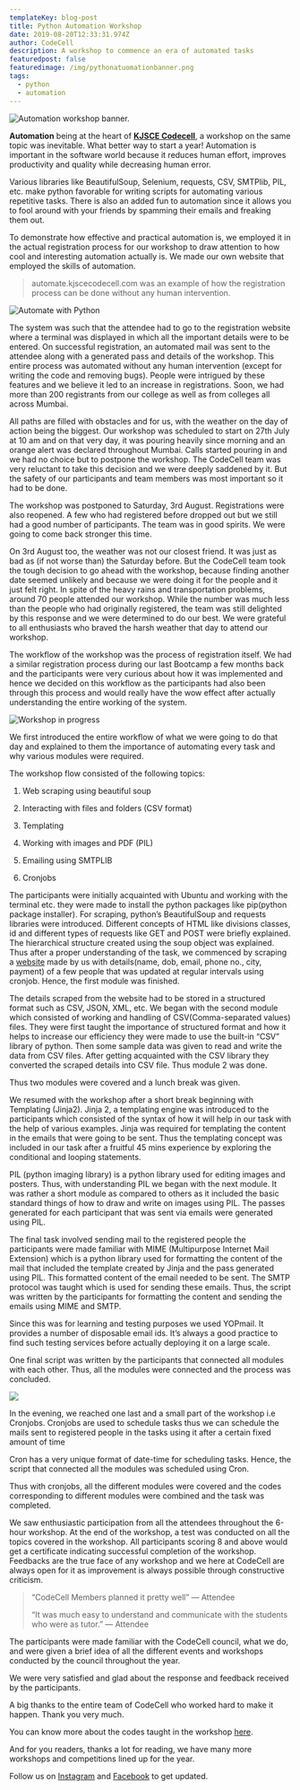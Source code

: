```yaml
---
templateKey: blog-post
title: Python Automation Workshop
date: 2019-08-20T12:33:31.974Z
author: CodeCell
description: A workshop to commence an era of automated tasks
featuredpost: false
featuredimage: /img/pythonatuomationbanner.png
tags:
  - python
  - automation
---
```



![Automation workshop banner.](/img/pythonatuomationbanner.png "Automation workshop banner.")

<!--StartFragment-->

**Automation** being at the heart of **[KJSCE Codecell](http://kjscecodecell.com/)**, a workshop on the same topic was inevitable. What better way to start a year! Automation is important in the software world because it reduces human effort, improves productivity and quality while decreasing human error.

Various libraries like BeautifulSoup, Selenium, requests, CSV, SMTPlib, PIL, etc. make python favorable for writing scripts for automating various repetitive tasks. There is also an added fun to automation since it allows you to fool around with your friends by spamming their emails and freaking them out.

To demonstrate how effective and practical automation is, we employed it in the actual registration process for our workshop to draw attention to how cool and interesting automation actually is. We made our own website that employed the skills of automation.

> automate.kjscecodecell.com was an example of how the registration process can be done without any human intervention.

<!--EndFragment-->

![Automate with Python](/img/pic-2.png)

<!--StartFragment-->

The system was such that the attendee had to go to the registration website where a terminal was displayed in which all the important details were to be entered. On successful registration, an automated mail was sent to the attendee along with a generated pass and details of the workshop. This entire process was automated without any human intervention (except for writing the code and removing bugs). People were intrigued by these features and we believe it led to an increase in registrations. Soon, we had more than 200 registrants from our college as well as from colleges all across Mumbai.

All paths are filled with obstacles and for us, with the weather on the day of action being the biggest. Our workshop was scheduled to start on 27th July at 10 am and on that very day, it was pouring heavily since morning and an orange alert was declared throughout Mumbai. Calls started pouring in and we had no choice but to postpone the workshop. The CodeCell team was very reluctant to take this decision and we were deeply saddened by it. But the safety of our participants and team members was most important so it had to be done.

The workshop was postponed to Saturday, 3rd August. Registrations were also reopened. A few who had registered before dropped out but we still had a good number of participants. The team was in good spirits. We were going to come back stronger this time.

On 3rd August too, the weather was not our closest friend. It was just as bad as (if not worse than) the Saturday before. But the CodeCell team took the tough decision to go ahead with the workshop, because finding another date seemed unlikely and because we were doing it for the people and it just felt right. In spite of the heavy rains and transportation problems, around 70 people attended our workshop. While the number was much less than the people who had originally registered, the team was still delighted by this response and we were determined to do our best. We were grateful to all enthusiasts who braved the harsh weather that day to attend our workshop.

The workflow of the workshop was the process of registration itself. We had a similar registration process during our last Bootcamp a few months back and the participants were very curious about how it was implemented and hence we decided on this workflow as the participants had also been through this process and would really have the wow effect after actually understanding the entire working of the system.

<!--EndFragment-->

![Workshop in progress](/img/pic-3.jpeg "Workshop in progress in the lab B215")

<!--StartFragment-->

We first introduced the entire workflow of what we were going to do that day and explained to them the importance of automating every task and why various modules were required.

The workshop flow consisted of the following topics:

1. Web scraping using beautiful soup

2. Interacting with files and folders (CSV format)

3. Templating

4. Working with images and PDF (PIL)

5. Emailing using SMTPLIB

6. Cronjobs

The participants were initially acquainted with Ubuntu and working with the terminal etc. they were made to install the python packages like pip(python package installer). For scraping, python’s BeautifulSoup and requests libraries were introduced. Different concepts of HTML like divisions classes, id and different types of requests like GET and POST were briefly explained. The hierarchical structure created using the soup object was explained. Thus after a proper understanding of the task, we commenced by scraping a [website](http://scrape.kjscecodecell.com/) made by us with details(name, dob, email, phone no., city, payment) of a few people that was updated at regular intervals using cronjob. Hence, the first module was finished.

The details scraped from the website had to be stored in a structured format such as CSV, JSON, XML, etc. We began with the second module which consisted of working and handling of CSV(Comma-separated values) files. They were first taught the importance of structured format and how it helps to increase our efficiency they were made to use the built-in “CSV” library of python. Then some sample data was given to read and write the data from CSV files. After getting acquainted with the CSV library they converted the scraped details into CSV file. Thus module 2 was done.

Thus two modules were covered and a lunch break was given.

We resumed with the workshop after a short break beginning with Templating (Jinja2). Jinja 2, a templating engine was introduced to the participants which consisted of the syntax of how it will help in our task with the help of various examples. Jinja was required for templating the content in the emails that were going to be sent. Thus the templating concept was included in our task after a fruitful 45 mins experience by exploring the conditional and looping statements.

PIL (python imaging library) is a python library used for editing images and posters. Thus, with understanding PIL we began with the next module. It was rather a short module as compared to others as it included the basic standard things of how to draw and write on images using PIL. The passes generated for each participant that was sent via emails were generated using PIL.

The final task involved sending mail to the registered people the participants were made familiar with MIME (Multipurpose Internet Mail Extension) which is a python library used for formatting the content of the mail that included the template created by Jinja and the pass generated using PIL. This formatted content of the email needed to be sent. The SMTP protocol was taught which is used for sending these emails. Thus, the script was written by the participants for formatting the content and sending the emails using MIME and SMTP.

Since this was for learning and testing purposes we used YOPmail. It provides a number of disposable email ids. It’s always a good practice to find such testing services before actually deploying it on a large scale.

One final script was written by the participants that connected all modules with each other. Thus, all the modules were connected and the process was concluded.

<!--EndFragment-->

![](/img/pic-4.jpeg)

<!--StartFragment-->

In the evening, we reached one last and a small part of the workshop i.e Cronjobs. Cronjobs are used to schedule tasks thus we can schedule the mails sent to registered people in the tasks using it after a certain fixed amount of time

Cron has a very unique format of date-time for scheduling tasks. Hence, the script that connected all the modules was scheduled using Cron.

Thus with cronjobs, all the different modules were covered and the codes corresponding to different modules were combined and the task was completed.

We saw enthusiastic participation from all the attendees throughout the 6-hour workshop. At the end of the workshop, a test was conducted on all the topics covered in the workshop. All participants scoring 8 and above would get a certificate indicating successful completion of the workshop. Feedbacks are the true face of any workshop and we here at CodeCell are always open for it as improvement is always possible through constructive criticism.

> “CodeCell Members planned it pretty well” — Attendee
>
> “It was much easy to understand and communicate with the students who were as tutor.” — Attendee

The participants were made familiar with the CodeCell council, what we do, and were given a brief idea of all the different events and workshops conducted by the council throughout the year.

We were very satisfied and glad about the response and feedback received by the participants.

A big thanks to the entire team of CodeCell who worked hard to make it happen. Thank you very much.

You can know more about the codes taught in the workshop [here](https://github.com/kjsce-codecell/Python-Automation/).

And for you readers, thanks a lot for reading, we have many more workshops and competitions lined up for the year.

Follow us on [Instagram](https://www.instagram.com/kjsce_codecell/?hl=en) and [Facebook](https://www.facebook.com/kjscecodecell/) to get updated.

<!--EndFragment-->